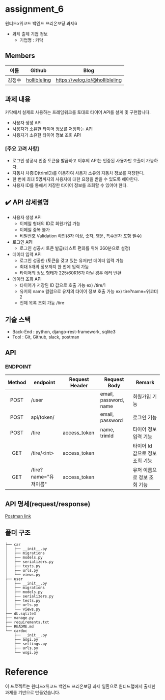 # assignment_6
원티드x위코드 백엔드 프리온보딩 과제6
- 과제 출제 기업 정보
  - 기업명 : 카닥

## Members

|이름   |Github                   |Blog|
|-------|-------------------------|--------------------|
|김정수 |[hollibleling](https://github.com/hollibleling) | https://velog.io/@hollibleling  |

## 과제 내용

카닥에서 실제로 사용하는 프레임워크를 토대로 타이어 API를 설계 및 구현합니다.
  - 사용자 생성 API
  - 사용자가 소유한 타이어 정보를 저장하는 API
  - 사용자가 소유한 타이어 정보 조회 API

### [주요 고려 사항]
- 로그인 성공시 인증 토큰을 발급하고 이후의 API는 인증된 사용자만 호출이 가능하다.
- 자동차 차종ID(trimID)를 이용하여 사용자 소유의 자동차 정보를 저장한다.
- 한 번에 최대 5명까지의 사용자에 대한 요청을 받을 수 있도록 해야한다.
- 사용자 ID를 통해서 저장한 타이어 정보를 조회할 수 있어야 한다.

✔️ **API 상세설명**
---

- 사용자 생성 API
    - 이메일 형태의 ID로 회원가입 가능
    - 이메일 중복 불가
    - 비밀번호 Validation 확인(8자 이상, 숫자, 영문, 특수문자 포함 필수)
- 로그인 API
    - 로그인 성공시 토큰 발급(테스트 편의를 위해 360분으로 설정)
- 데이터 입력 API
    - 로그인 성공한 (토큰을 갖고 있는 유저)만 데이터 입력 가능
    - 최대 5개의 정보까지 한 번에 입력 가능
    - 타이어의 정보 형태가 225/60R16가 아닐 경우 에러 반환
- 데이터 조회 API
    - 타이어가 저장된 ID 값으로 호출 가능 ex) /tire/1
    - 유저의 name 컬럼으로 유저의 타이어 정보 호출 가능 ex) tire?name=위코더2
    - 전체 목록 조회 가능 /tire
    
## 기술 스택

- Back-End : python, django-rest-framework, sqlite3
- Tool     : Git, Github, slack, postman

## API

### ENDPOINT

| Method | endpoint | Request Header | Request Body | Remark |
|:------:|-------------|-----|------|--------|
|POST|/user||email, password, name|회원가입 기능|
|POST|api/token/||email, password|로그인 기능|
|POST|/tire|access_token|name, trimId|타이어 정보 입력 기능|
|GET|/tire/\<int\>|access_token||타이어 Id 값으로 정보 조회 기능|
|GET|/tire?name="유저이름"|access_token||유저 이름으로 정보 조회 기능|

## API 명세(request/response)
  
  [Postman link](https://documenter.getpostman.com/view/17228945/UVJckGgy)

## 폴더 구조
```
├── car
│   ├── __init__.py
│   ├── migrations           
│   ├── models.py
│   ├── serializers.py
│   ├── tests.py
│   ├── urls.py
│   └── views.py
├── user
│   ├── __init__.py
│   ├── migrations           
│   ├── models.py
│   ├── serializers.py
│   ├── tests.py
│   ├── urls.py
│   └── views.py
├── db.sqlite3
├── manage.py
├── requirements.txt
├── README.md
└── cardoc
    ├── __init__.py
    ├── asgi.py
    ├── settings.py
    ├── urls.py
    └── wsgi.py

```

# Reference
이 프로젝트는 원티드x위코드 백엔드 프리온보딩 과제 일환으로 원티드랩에서 출제한 과제를 기반으로 만들었습니다.
